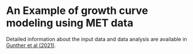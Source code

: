 # An Example of growth curve modeling using MET data

Detailed information about the input data and data analysis are available in [Gunther et al (2021)](https://link.springer.com/article/10.1007/s42761-021-00077-3). 
